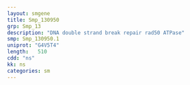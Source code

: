 ```yaml
---
layout: smgene
title: Smp_130950
grp: Smp_13
description: "DNA double strand break repair rad50 ATPase"
smp: Smp_130950.1
uniprot: "G4V5T4"
length:   510
cdd: "ns"
kk: ns
categories: sm
---
```

